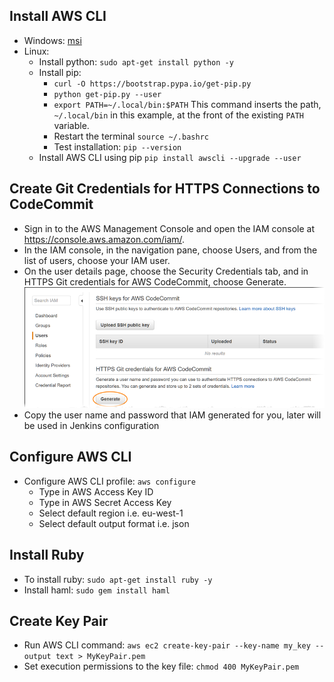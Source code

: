 ## Install AWS CLI

 - Windows: [msi](https://s3.amazonaws.com/aws-cli/AWSCLISetup.exe)
 - Linux: 
	 - Install python: `sudo apt-get install python -y` 
	 - Install pip: 
		 - `curl -O https://bootstrap.pypa.io/get-pip.py`
		 - `python get-pip.py --user`
		 - `export PATH=~/.local/bin:$PATH`
		    This command inserts the path, `~/.local/bin` in this example, at the front of the 	  existing `PATH` variable.
		 - Restart the terminal `source ~/.bashrc`
		 - Test installation: `pip --version`
	 - Install AWS CLI using pip `pip install awscli --upgrade --user`

## Create Git Credentials for HTTPS Connections to CodeCommit
- Sign in to the AWS Management Console and open the IAM console at https://console.aws.amazon.com/iam/.
- In the IAM console, in the navigation pane, choose Users, and from the list of users, choose your IAM user.
- On the user details page, choose the Security Credentials tab, and in HTTPS Git credentials for AWS CodeCommit, choose Generate.
 ![alt text](https://github.com/germanilia/AWS-MicroServices-Lmabda/blob/master/workshops/Module-02---Jenkins-CodeBuild/images/codecommit-iam-gc1.png?raw=true)
- Copy the user name and password that IAM generated for you, later will be used in Jenkins configuration
## Configure AWS CLI

 - Configure AWS CLI profile: `aws configure`
	 - Type in AWS Access Key ID
	 - Type in AWS Secret Access Key
	 - Select default region i.e. eu-west-1
	 - Select default output format i.e. json

## Install Ruby
- To install ruby: `sudo apt-get install ruby -y`
- Install haml: `sudo gem install haml`

## Create Key Pair

 - Run AWS CLI command: `aws ec2 create-key-pair --key-name my_key --output text > MyKeyPair.pem` 
 - Set execution permissions to the key file: `chmod 400 MyKeyPair.pem`

	 
